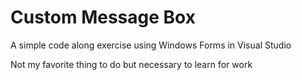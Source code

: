# Custom Message Box

A simple code along exercise using Windows Forms in Visual Studio

Not my favorite thing to do but necessary to learn for work
